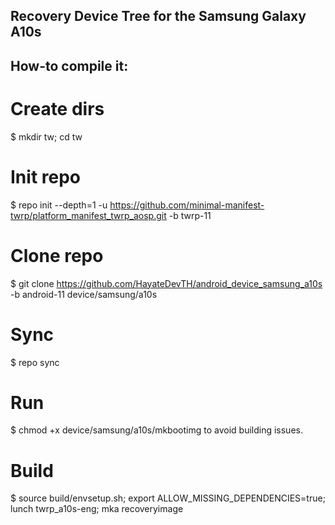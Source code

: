 ## Recovery Device Tree for the Samsung Galaxy A10s

## How-to compile it:

# Create dirs
$ mkdir tw; cd tw

# Init repo
$ repo init --depth=1 -u https://github.com/minimal-manifest-twrp/platform_manifest_twrp_aosp.git -b twrp-11

# Clone repo
$ git clone https://github.com/HayateDevTH/android_device_samsung_a10s -b android-11 device/samsung/a10s

# Sync
$ repo sync

# Run 
$ chmod +x device/samsung/a10s/mkbootimg to avoid building issues.

# Build
$ source build/envsetup.sh; export ALLOW_MISSING_DEPENDENCIES=true; lunch twrp_a10s-eng; mka recoveryimage

